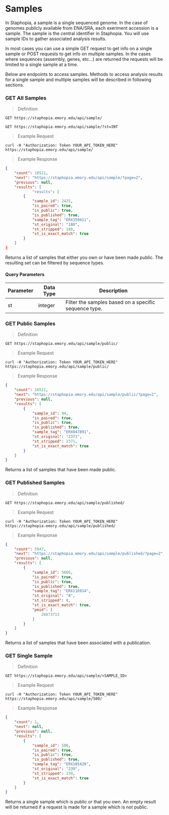 # Samples
In Staphopia, a sample is a single sequenced genome. In the case of genomes publicly available from ENA/SRA, each exeriment accession is a sample. The sample is the central identifier in Staphopia. You will use sample IDs to gather associated analysis results.

In most cases you can use a simple GET request to get info on a single sample or POST requests to get info on multiple samples. In the cases where sequences (assembly, genes, etc...) are returned the requests will be limited to a single sample at a time.

Below are endpoints to access samples. Methods to access analysis results for a single sample and multiple samples will be described in following sections.

### GET All Samples
> Definition

```plaintext
GET https://staphopia.emory.edu/api/sample/

GET https://staphopia.emory.edu/api/sample/?st=INT
```

> Example Request

```shell
curl -H "Authorization: Token YOUR_API_TOKEN_HERE" https://staphopia.emory.edu/api/sample/
```

> Example Response

```json
{
    "count": 18521,
    "next": "https://staphopia.emory.edu/api/sample/?page=2",
    "previous": null,
    "results": [
            "results": [
        {
            "sample_id": 2425,
            "is_paired": true,
            "is_public": true,
            "is_published": true,
            "sample_tag": "ERX359411",
            "st_original": "188",
            "st_stripped": 188,
            "st_is_exact_match": true
        }
    ]
}
```

Returns a list of samples that either you own or have been made public. The resulting set can be filtered by sequence types.

#### Query Parameters

Parameter | Data Type | Description
--------- | --------- | -----------
st        | integer   | Filter the samples based on a specific sequence type.



### GET Public Samples
> Definition

```plaintext
GET https://staphopia.emory.edu/api/sample/public/
```

> Example Request

```shell
curl -H "Authorization: Token YOUR_API_TOKEN_HERE" https://staphopia.emory.edu/api/sample/public/
```

> Example Response

```json
{
    "count": 18521,
    "next": "https://staphopia.emory.edu/api/sample/public/?page=2",
    "previous": null,
    "results": [
        {
            "sample_id": 94,
            "is_paired": true,
            "is_public": true,
            "is_published": true,
            "sample_tag": "ERX047891",
            "st_original": "2371",
            "st_stripped": 2371,
            "st_is_exact_match": true
        }
    ]
}
```

Returns a list of samples that have been made public.

### GET Published Samples
> Definition

```plaintext
GET https://staphopia.emory.edu/api/sample/published/
```

> Example Request

```shell
curl -H "Authorization: Token YOUR_API_TOKEN_HERE" https://staphopia.emory.edu/api/sample/published/
```

> Example Response

```json
{
    "count": 5947,
    "next": "https://staphopia.emory.edu/api/sample/published/?page=2",
    "previous": null,
    "results": [
        {
            "sample_id": 5666,
            "is_paired": true,
            "is_public": true,
            "is_published": true,
            "sample_tag": "ERX116914",
            "st_original": "8",
            "st_stripped": 8,
            "st_is_exact_match": true,
            "pmid": [
                26873713
            ]
        }
    ]
}
```

Returns a list of samples that have been associated with a publication.


### GET Single Sample
> Definition

```plaintext
GET https://staphopia.emory.edu/api/sample/<SAMPLE_ID>
```

> Example Request

```shell
curl -H "Authorization: Token YOUR_API_TOKEN_HERE" https://staphopia.emory.edu/api/sample/500/
```

> Example Response

```json
{
    "count": 1,
    "next": null,
    "previous": null,
    "results": [
        {
            "sample_id": 500,
            "is_paired": true,
            "is_public": true,
            "is_published": true,
            "sample_tag": "ERX105420",
            "st_original": "239",
            "st_stripped": 239,
            "st_is_exact_match": true
        }
    ]
}
```

Returns a single sample which is public or that you own. An empty result will be returned if a request is made for a sample which is not public.
